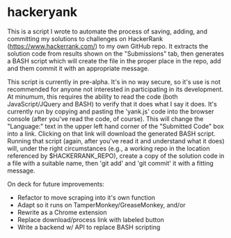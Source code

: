 # hackeryank
This is a script I wrote to automate the process of saving, adding, and committing my solutions to  challenges on HackerRank (https://www.hackerrank.com/) to my own GitHub repo. It extracts the solution code from results shown on the "Submissions" tab, then generates a BASH script which will create the file in the proper place in the repo, add and them commit it with an appropriate message.

This script is currently in pre-alpha. It's in no way secure, so it's use is not recommended for anyone not interested in participating in its development. At minumum, this requires the ability to read the code (both JavaScript/JQuery and BASH) to verify that it does what I say it does. It's currently run by copying and pasting the 'yank.js' code into the browser console (after you've read the code, of course). This will change the "Language:" text in the upper left hand corner of the "Submitted Code" box into a link. Clicking on that link will download the generated BASH script. Running that script (again, after you've read it and understand what it does) will, under the right circumstances (e.g., a working repo in the location referenced by $HACKERRANK_REPO), create a copy of the solution code in a file with a suitable name, then 'git add' and 'git commit' it with a fitting message.

On deck for future improvements:

* Refactor to move scraping into it's own function
* Adapt so it runs on TamperMonkey/GreaseMonkey, and/or
* Rewrite as a Chrome extension
* Replace download/process link with labeled button
* Write a backend w/ API to replace BASH scripting



